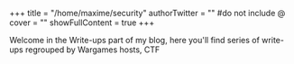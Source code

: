 +++
title = "/home/maxime/security"
authorTwitter = "" #do not include @
cover = ""
showFullContent = true
+++

Welcome in the Write-ups part of my blog, here you'll find series of write-ups regrouped by Wargames hosts, CTF
